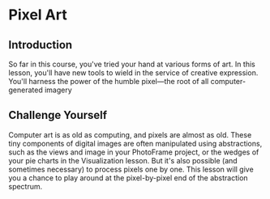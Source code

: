 # Pixel Art
## Introduction
So far in this course, you've tried your hand at various forms of art. In this lesson, you'll have new tools to wield in the service of creative expression. You'll harness the power of the humble pixel—the root of all computer-generated imagery
## Challenge Yourself
Computer art is as old as computing, and pixels are almost as old.
These tiny components of digital images are often manipulated using abstractions, such as the views and image in your PhotoFrame project, or the wedges of your pie charts in the Visualization lesson. But it's also possible (and sometimes necessary) to process pixels one by one. This lesson will give you a chance to play around at the pixel-by-pixel end of the abstraction spectrum.

